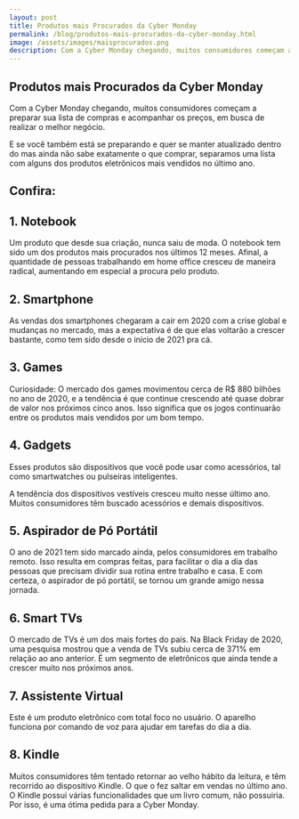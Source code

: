 ```yaml
---
layout: post
title: Produtos mais Procurados da Cyber Monday
permalink: /blog/produtos-mais-procurados-da-cyber-monday.html
image: /assets/images/maisprocurados.png
description: Com a Cyber Monday chegando, muitos consumidores começam a preparar sua lista de compras e acompanhar os preços, em busca de realizar o melhor negócio.
---
```


## Produtos mais Procurados da Cyber Monday


Com a Cyber Monday chegando, muitos consumidores começam a preparar sua lista de compras e acompanhar os preços, em busca de realizar o melhor negócio.


E se você também está se preparando e quer se manter atualizado dentro do mas ainda não sabe exatamente o que comprar, separamos uma lista com alguns dos produtos eletrônicos mais vendidos no último ano. 


## Confira:

## 1. Notebook


Um produto que desde sua criação, nunca saiu de moda. O notebook tem sido um dos produtos mais procurados nos últimos 12 meses. Afinal, a quantidade de pessoas trabalhando em home office cresceu de maneira radical, aumentando em especial a procura pelo produto.


## 2. Smartphone


As vendas dos smartphones chegaram a cair em 2020 com a crise global e mudanças no mercado, mas a expectativa é de que elas voltarão a crescer bastante, como tem sido desde o início de 2021 pra cá.


## 3. Games


Curiosidade: O mercado dos games movimentou cerca de R$ 880 bilhões no ano de 2020, e a tendência é que continue crescendo até quase dobrar de valor nos próximos cinco anos. Isso significa que os jogos continuarão entre os produtos mais vendidos por um bom tempo.


## 4. Gadgets


Esses produtos são dispositivos que você pode usar como acessórios, tal como smartwatches ou pulseiras inteligentes.


A tendência dos dispositivos vestíveis cresceu muito nesse último ano. Muitos consumidores têm buscado acessórios e demais dispositivos.

## 5. Aspirador de Pó Portátil


O ano de 2021 tem sido marcado ainda, pelos consumidores em trabalho remoto. Isso resulta em compras feitas, para facilitar o dia a dia das pessoas que precisam dividir sua rotina entre trabalho e casa. E com certeza, o aspirador de pó portátil, se tornou um grande amigo nessa jornada. 


## 6. Smart TVs


O mercado de TVs é um dos mais fortes do país. Na Black Friday de 2020, uma pesquisa mostrou que a venda de TVs subiu cerca de 371% em relação ao ano anterior. É um segmento de eletrônicos que ainda tende a crescer muito nos próximos anos. 


## 7. Assistente Virtual


Este é um produto eletrônico com total foco no usuário. O aparelho funciona por comando de voz para ajudar em tarefas do dia a dia.


## 8. Kindle


Muitos consumidores têm tentado retornar ao velho hábito da leitura, e têm recorrido ao dispositivo Kindle. O que o fez saltar em vendas no último ano.
O Kindle possui várias funcionalidades que um livro comum, não possuiria. Por isso, é uma ótima pedida para a Cyber Monday.
